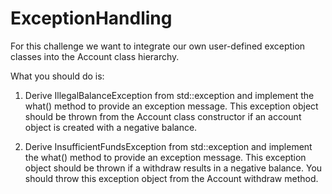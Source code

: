 # ExceptionHandling

For this challenge we want to integrate our own user-defined exception classes into the Account class
hierarchy.

What you should do is:
1. Derive IllegalBalanceException from std::exception and implement the what() method to provide an exception message.
   This exception object should be thrown from the Account class constructor if an account object is created with a negative 
   balance.
   
2. Derive InsufficientFundsException from std::exception and implement the what() method to provide an exception message.
   This exception object should be thrown if a withdraw results in a negative balance.
   You should throw this exception object from the Account withdraw method.
   


